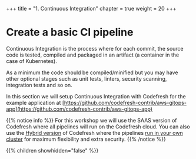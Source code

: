 +++
title = "1. Continuous Integration"
chapter = true
weight = 20
+++

# Create a basic CI pipeline

Continuous Integration is the process where for each commit, the source code
is tested, compiled and packaged in an artifact (a container in the case of Kubernetes).

As a minimum the code should be compiled/minified but you may have other optional stages such as unit tests, linters, security scanning, integration tests and so on.

In this section we will setup Continuous Integration with Codefresh for the example application at [https://github.com/codefresh-contrib/aws-gitops-app](https://github.com/codefresh-contrib/aws-gitops-app)

{{% notice info %}}
For this workshop we will use the SAAS version of Codefresh where all pipelines will run on the Codefresh cloud. You can also use the [Hybrid version](https://codefresh.io/docs/docs/administration/behind-the-firewall/) of Codefresh where the pipelines [run in your own cluster](https://codefresh.io/docs/docs/administration/codefresh-runner/) for maximum flexibility and extra security.
{{% /notice %}}

{{% children showhidden="false" %}}


